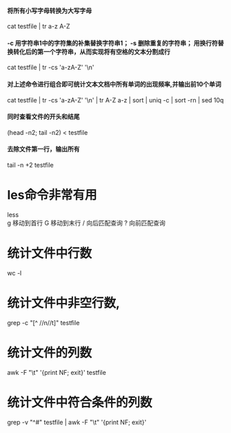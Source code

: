 #### 将所有小写字母转换为大写字母
cat testfile | tr a-z A-Z
#### -c 用字符串1中的字符集的补集替换字符串1； -s 删除重复的字符串； 用换行符替换转化后的第一个字符串，从而实现将有空格的文本分割成行
cat testfile | tr -cs 'a-zA-Z' '\n'
#### 对上述命令进行组合即可统计文本文档中所有单词的出现频率,并输出前10个单词
cat testfile | tr -cs 'a-zA-Z' '\n' | tr A-Z a-z | sort | uniq -c | sort -rn | sed 10q
#### 同时查看文件的开头和结尾
(head -n2; tail -n2) < testfile
#### 去除文件第一行，输出所有
tail -n +2 testfile
# les命令非常有用
less    
g 移动到首行
G 移动到末行
/ 向后匹配查询
? 向前匹配查询
# 统计文件中行数
wc -l
# 统计文件中非空行数,
grep -c "[^ //n//t]" testfile
# 统计文件的列数
awk -F "\t" '{print NF; exit}' testfile
# 统计文件中符合条件的列数
grep -v "^#" testfile | awk -F "\t" '{print NF; exit}'
